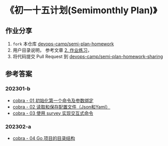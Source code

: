 # 《初一十五计划(Semimonthly Plan)》

## 作业分享

1. `fork` 本仓库 [devops-camp/semi-plan-homework](https://github.com/devops-camp/semi-plan-homework)
2. 用户目录说明， 参考文章 [2. 作业练习](https://mp.weixin.qq.com/s/Sw73grjb_sRPJjzBvZwDYw)， 
3. 将代码提交 Pull Request 到 [devops-camp/semi-plan-homework-sharing](https://github.com/devops-camp/semi-plan-homework-sharing)


## 参考答案
### 202301-b

+ [cobra - 01 初始化第一个命令及参数绑定](https://mp.weixin.qq.com/s/Zx7ryE2I7LyM6YPkr-cSdg)
+ [cobra - 02 读取和保存配置文件（Json和Yaml）](https://mp.weixin.qq.com/s/raiKGm4jR8xyP3mYzh425w)
+ [cobra - 03 使用 survey 实现交互式命令](https://mp.weixin.qq.com/s/17AmrqBGRcTQfLEaZNzkpA)

### 202302-a

+ [cobra - 04 Go 项目的目录结构](https://mp.weixin.qq.com/s/mVO_skMC0IPHfHm8mMB4PA)

